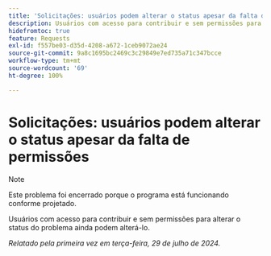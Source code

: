 ```yaml
---
title: 'Solicitações: usuários podem alterar o status apesar da falta de permissões'
description: Usuários com acesso para contribuir e sem permissões para alterar o status do problema ainda podem alterá-lo.
hidefromtoc: true
feature: Requests
exl-id: f557be03-d35d-4208-a672-1ceb9072ae24
source-git-commit: 9a8c1695bc2469c3c29849e7ed735a71c347bcce
workflow-type: tm+mt
source-wordcount: '69'
ht-degree: 100%

---
```


# Solicitações: usuários podem alterar o status apesar da falta de permissões

>[!NOTE]
>
>Este problema foi encerrado porque o programa está funcionando conforme projetado.

Usuários com acesso para contribuir e sem permissões para alterar o status do problema ainda podem alterá-lo.

_Relatado pela primeira vez em terça-feira, 29 de julho de 2024._
